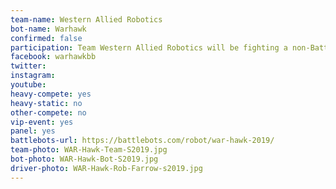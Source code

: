 ```yaml
---
team-name: Western Allied Robotics
bot-name: Warhawk
confirmed: false
participation: Team Western Allied Robotics will be fighting a non-Battlebots heavyweight robot, participating in an panel discussion and will be joining us for the Ruckus VIP fundraiser.
facebook: warhawkbb
twitter:
instagram:
youtube:
heavy-compete: yes
heavy-static: no
other-compete: no
vip-event: yes
panel: yes
battlebots-url: https://battlebots.com/robot/war-hawk-2019/
team-photo: WAR-Hawk-Team-S2019.jpg
bot-photo: WAR-Hawk-Bot-S2019.jpg
driver-photo: WAR-Hawk-Rob-Farrow-s2019.jpg
---
```

